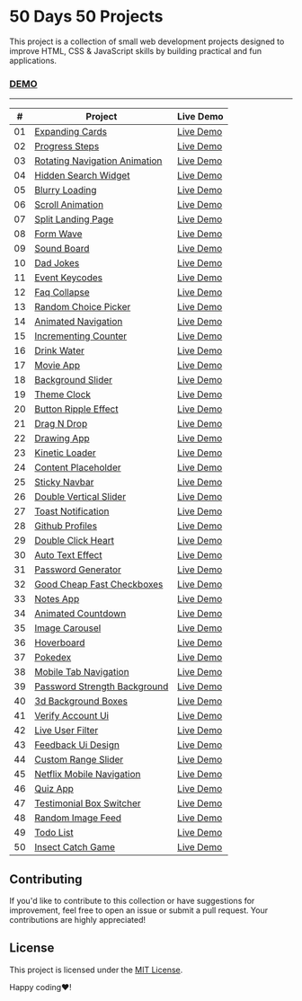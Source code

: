 # 50 Days 50 Projects

This project is a collection of small web development projects designed to improve HTML, CSS & JavaScript skills by building practical and fun applications.

### [DEMO](https://timothyguo86.github.io/50days50projects/)

---

|  #  | Project                                                                                                                              | Live Demo                                               |
| :-: | ------------------------------------------------------------------------------------------------------------------------------------ | ------------------------------------------------------- |
| 01  | [Expanding Cards](https://github.com/timothyguo86/50days50projects/tree/master/01-Expanding%20Cards)                                 | [Live Demo](https://codepen.io/timothyguo/full/LYaLWEp) |
| 02  | [Progress Steps](https://github.com/timothyguo86/50days50projects/tree/master/02-Progress%20Steps)                                   | [Live Demo](https://codepen.io/timothyguo/full/oNVwZXb) |
| 03  | [Rotating Navigation Animation](https://github.com/timothyguo86/50days50projects/tree/master/03-Rotating%20Navigation)               | [Live Demo](https://codepen.io/timothyguo/full/PoLjpqK) |
| 04  | [Hidden Search Widget](https://github.com/timothyguo86/50days50projects/tree/master/04-Hidden%20Search%20Widget)                     | [Live Demo](https://codepen.io/timothyguo/full/yLwXMNQ) |
| 05  | [Blurry Loading](https://github.com/timothyguo86/50days50projects/tree/master/05-Blurry%20Loading)                                   | [Live Demo](https://codepen.io/timothyguo/full/oNVwZbx) |
| 06  | [Scroll Animation](https://github.com/timothyguo86/50days50projects/tree/master/06-Scroll%20Animation)                               | [Live Demo](https://codepen.io/timothyguo/full/jOJwBWv) |
| 07  | [Split Landing Page](https://github.com/timothyguo86/50days50projects/tree/master/07-Split%20Landing%20Page)                         | [Live Demo](https://codepen.io/timothyguo/full/wvOeJGy) |
| 08  | [Form Wave](https://github.com/timothyguo86/50days50projects/tree/master/08-Form%20Wave%20Animation)                                 | [Live Demo](https://codepen.io/timothyguo/full/xxBrqEG) |
| 09  | [Sound Board](https://github.com/timothyguo86/50days50projects/tree/master/09-Sound%20Board)                                         | [Live Demo](https://codepen.io/timothyguo/full/zYbzZoO) |
| 10  | [Dad Jokes](https://github.com/timothyguo86/50days50projects/tree/master/10-Dad%20Jokes)                                             | [Live Demo](https://codepen.io/timothyguo/full/Rwdgppg) |
| 11  | [Event Keycodes](https://github.com/timothyguo86/50days50projects/tree/master/11-Event%20KeyCodes)                                   | [Live Demo](https://codepen.io/timothyguo/full/ExMvVLd) |
| 12  | [Faq Collapse](https://github.com/timothyguo86/50days50projects/tree/master/12-FAQ%20Collapse)                                       | [Live Demo](https://codepen.io/timothyguo/full/BabdoVL) |
| 13  | [Random Choice Picker](https://github.com/timothyguo86/50days50projects/tree/master/13-Random%20Choice%20Picker)                     | [Live Demo](https://codepen.io/timothyguo/full/abMyvKQ) |
| 14  | [Animated Navigation](https://github.com/timothyguo86/50days50projects/tree/master/14-Animated%20Navigation)                         | [Live Demo](https://codepen.io/timothyguo/full/gOExajP) |
| 15  | [Incrementing Counter](https://github.com/timothyguo86/50days50projects/tree/master/15-Incrementing%20Counter)                       | [Live Demo](https://codepen.io/timothyguo/full/KKEvdBX) |
| 16  | [Drink Water](https://github.com/timothyguo86/50days50projects/tree/master/16-Drink%20Water)                                         | [Live Demo](https://codepen.io/timothyguo/full/WNmEQgO) |
| 17  | [Movie App](https://github.com/timothyguo86/50days50projects/tree/master/17-Movie%20App)                                             | [Live Demo](https://codepen.io/timothyguo/full/dyrzYqx) |
| 18  | [Background Slider](https://github.com/timothyguo86/50days50projects/tree/master/18-Background%20Slider)                             | [Live Demo](https://codepen.io/timothyguo/full/mdoMevV) |
| 19  | [Theme Clock](https://github.com/timothyguo86/50days50projects/tree/master/19-Theme%20Clock)                                         | [Live Demo](https://codepen.io/timothyguo/full/xxBLwMB) |
| 20  | [Button Ripple Effect](https://github.com/timothyguo86/50days50projects/tree/master/20-Button%20Ripple%20Effect)                     | [Live Demo](https://codepen.io/timothyguo/full/ZEPJQbm) |
| 21  | [Drag N Drop](https://github.com/timothyguo86/50days50projects/tree/master/21-Drag%20N%20Drop)                                       | [Live Demo](https://codepen.io/timothyguo/full/VwRzeee) |
| 22  | [Drawing App](https://github.com/timothyguo86/50days50projects/tree/master/22-Drawing%20App)                                         | [Live Demo](https://codepen.io/timothyguo/full/RwdZrGo) |
| 23  | [Kinetic Loader](https://github.com/timothyguo86/50days50projects/tree/master/23-Kinetic%20CSS%20Loader)                             | [Live Demo](https://codepen.io/timothyguo/full/abMydBe) |
| 24  | [Content Placeholder](https://github.com/timothyguo86/50days50projects/tree/master/24-Content%20Placeholder)                         | [Live Demo](https://codepen.io/timothyguo/full/YzgxwNW) |
| 25  | [Sticky Navbar](https://github.com/timothyguo86/50days50projects/tree/master/25-Sticky%20Navbar)                                     | [Live Demo](https://codepen.io/timothyguo/full/xxBLZdx) |
| 26  | [Double Vertical Slider](https://github.com/timothyguo86/50days50projects/tree/master/26-Double%20Vertical%20Slider)                 | [Live Demo](https://codepen.io/timothyguo/full/gOExPWR) |
| 27  | [Toast Notification](https://github.com/timothyguo86/50days50projects/tree/master/27-Toast%20Notification)                           | [Live Demo](https://codepen.io/timothyguo/full/YzgxqVa) |
| 28  | [Github Profiles](https://github.com/timothyguo86/50days50projects/tree/master/28-Github%20Profiles)                                 | [Live Demo](https://codepen.io/timothyguo/full/WNmEoWv) |
| 29  | [Double Click Heart](https://github.com/timothyguo86/50days50projects/tree/master/29-Double%20Heart%20Click)                         | [Live Demo](https://codepen.io/timothyguo/full/mdoMOgv) |
| 30  | [Auto Text Effect](https://github.com/timothyguo86/50days50projects/tree/master/30-Auto%20Text%20Effect)                             | [Live Demo](https://codepen.io/timothyguo/full/NWJvbVP) |
| 31  | [Password Generator](https://github.com/timothyguo86/50days50projects/tree/master/31-Password%20Generator)                           | [Live Demo](https://codepen.io/timothyguo/full/BabdWYJ) |
| 32  | [Good Cheap Fast Checkboxes](https://github.com/timothyguo86/50days50projects/tree/master/32-Good%2C%20Cheap%2C%20Fast%20Checkboxes) | [Live Demo](https://codepen.io/timothyguo/full/zYbdZWO) |
| 33  | [Notes App](https://github.com/timothyguo86/50days50projects/tree/master/33-Notes%20App)                                             | [Live Demo](https://codepen.io/timothyguo/full/GRevGQX) |
| 34  | [Animated Countdown](https://github.com/timothyguo86/50days50projects/tree/master/34-Animated%20Countdown)                           | [Live Demo](https://codepen.io/timothyguo/full/poYrQgE) |
| 35  | [Image Carousel](https://github.com/timothyguo86/50days50projects/tree/master/35-Image%20Carousel)                                   | [Live Demo](https://codepen.io/timothyguo/full/mdoMQVg) |
| 36  | [Hoverboard](https://github.com/timothyguo86/50days50projects/tree/master/36-Hoverboard)                                             | [Live Demo](https://codepen.io/timothyguo/full/QWoMJNN) |
| 37  | [Pokedex](https://github.com/timothyguo86/50days50projects/tree/master/37-Pokedex)                                                   | [Live Demo](https://codepen.io/timothyguo/full/JjzyxEE) |
| 38  | [Mobile Tab Navigation](https://github.com/timothyguo86/50days50projects/tree/master/38-Mobile%20Tab%20Navigation)                   | [Live Demo](https://codepen.io/timothyguo/full/qBvXgPj) |
| 39  | [Password Strength Background](https://github.com/timothyguo86/50days50projects/tree/master/39-Password%20Strength%20Background)     | [Live Demo](https://codepen.io/timothyguo/full/NWJvoJK) |
| 40  | [3d Background Boxes](https://github.com/timothyguo86/50days50projects/tree/master/40-3D%20Background%20Boxes)                       | [Live Demo](https://codepen.io/timothyguo/full/OJqjGbp) |
| 41  | [Verify Account Ui](https://github.com/timothyguo86/50days50projects/tree/master/41-Verify%20Account%20UI)                           | [Live Demo](https://codepen.io/timothyguo/full/GRevaXY) |
| 42  | [Live User Filter](https://github.com/timothyguo86/50days50projects/tree/master/42-Live%20User%20Filter)                             | [Live Demo](https://codepen.io/timothyguo/full/QWoMRZL) |
| 43  | [Feedback Ui Design](https://github.com/timothyguo86/50days50projects/tree/master/43-Feedback%20UI%20Design)                         | [Live Demo](https://codepen.io/timothyguo/full/MWxvdzy) |
| 44  | [Custom Range Slider](https://github.com/timothyguo86/50days50projects/tree/master/44-Custom%20Range%20Slider)                       | [Live Demo](https://codepen.io/timothyguo/full/PoLKvxV) |
| 45  | [Netflix Mobile Navigation](https://github.com/timothyguo86/50days50projects/tree/master/45-Netflix%20Navigation)                    | [Live Demo](https://codepen.io/timothyguo/full/ExMvzGm) |
| 46  | [Quiz App](https://github.com/timothyguo86/50days50projects/tree/master/46-Quiz%20App)                                               | [Live Demo](https://codepen.io/timothyguo/full/abMLLew) |
| 47  | [Testimonial Box Switcher](https://github.com/timothyguo86/50days50projects/tree/master/47-Testimonial%20Box%20Switcher)             | [Live Demo](https://codepen.io/timothyguo/full/Yzgrrmv) |
| 48  | [Random Image Feed](https://github.com/timothyguo86/50days50projects/tree/master/48-Random%20Image%20Feed)                           | [Live Demo](https://codepen.io/timothyguo/full/WNmZXee) |
| 49  | [Todo List](https://github.com/timothyguo86/50days50projects/tree/master/49-Todo%20List)                                             | [Live Demo](https://codepen.io/timothyguo/full/dyrVZbm) |
| 50  | [Insect Catch Game](https://github.com/timothyguo86/50days50projects/tree/master/50-Insect%20Catch%20Game)                           | [Live Demo](https://codepen.io/timothyguo/full/xxBXPvQ) |

## Contributing

If you'd like to contribute to this collection or have suggestions for improvement, feel free to open an issue or submit a pull request. Your contributions are highly appreciated!

## License

This project is licensed under the [MIT License](./LICENSE).

Happy coding❤️!

